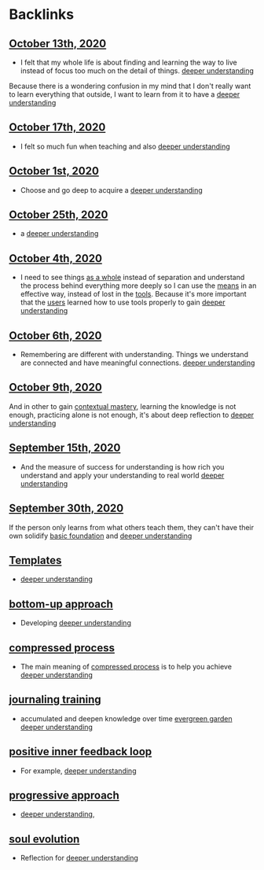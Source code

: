 
# Backlinks
## [October 13th, 2020](<October 13th, 2020.md>)
- I felt that my whole life is about finding and learning the way to live instead of focus too much on the detail of things. [deeper understanding](<deeper understanding.md>)

Because there is a wondering confusion in my mind that I don't really want to learn everything that outside, I want to learn from it to have a [deeper understanding](<deeper understanding.md>)

## [October 17th, 2020](<October 17th, 2020.md>)
- I felt so much fun when teaching and also [deeper understanding](<deeper understanding.md>)

## [October 1st, 2020](<October 1st, 2020.md>)
- Choose and go deep to acquire a [deeper understanding](<deeper understanding.md>)

## [October 25th, 2020](<October 25th, 2020.md>)
- a [deeper understanding](<deeper understanding.md>)

## [October 4th, 2020](<October 4th, 2020.md>)
- I need to see things [as a whole](<as a whole.md>) instead of separation and understand the process behind everything more deeply so I can use the [means](<means.md>) in an effective way, instead of lost in the [tools](<tools.md>). Because it's more important that the [users](<users.md>) learned how to use tools properly to gain [deeper understanding](<deeper understanding.md>)

## [October 6th, 2020](<October 6th, 2020.md>)
- Remembering are different with understanding. Things we understand are connected and have meaningful connections. [deeper understanding](<deeper understanding.md>)

## [October 9th, 2020](<October 9th, 2020.md>)
And in other to gain [contextual mastery](<contextual mastery.md>), learning the knowledge is not enough, practicing alone is not enough, it's about deep reflection to [deeper understanding](<deeper understanding.md>)

## [September 15th, 2020](<September 15th, 2020.md>)
- And the measure of success for understanding is how rich you understand and apply your understanding to real world [deeper understanding](<deeper understanding.md>)

## [September 30th, 2020](<September 30th, 2020.md>)
If the person only learns from what others teach them, they can't have their own solidify [basic foundation](<basic foundation.md>) and [deeper understanding](<deeper understanding.md>)

## [Templates](<Templates.md>)
- [deeper understanding](<deeper understanding.md>)

## [bottom-up approach](<bottom-up approach.md>)
- Developing [deeper understanding](<deeper understanding.md>)

## [compressed process](<compressed process.md>)
- The main meaning of [compressed process](<compressed process.md>) is to help you achieve [deeper understanding](<deeper understanding.md>)

## [journaling training](<journaling training.md>)
- accumulated and deepen knowledge over time [evergreen garden](<evergreen garden.md>) [deeper understanding](<deeper understanding.md>)

## [positive inner feedback loop](<positive inner feedback loop.md>)
- For example, [deeper understanding](<deeper understanding.md>)

## [progressive approach](<progressive approach.md>)
- [deeper understanding](<deeper understanding.md>),

## [soul evolution](<soul evolution.md>)
- Reflection for [deeper understanding](<deeper understanding.md>)

